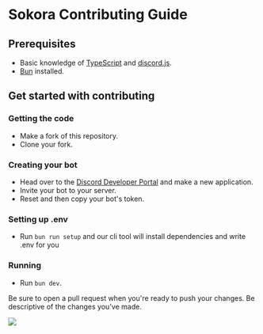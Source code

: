 # Sokora Contributing Guide

## Prerequisites
- Basic knowledge of [TypeScript](https://typescriptlang.org/) and [discord.js](https://discord.js.org/).
- [Bun](https://bun.sh) installed.

## Get started with contributing
### Getting the code
- Make a fork of this repository.
- Clone your fork.

### Creating your bot
- Head over to the [Discord Developer Portal](https://discord.com/developers/applications) and make a new application.
- Invite your bot to your server.
- Reset and then copy your bot's token.

### Setting up .env
- Run `bun run setup` and our cli tool will install dependencies and write .env for you

### Running
- Run `bun dev`.

Be sure to open a pull request when you're ready to push your changes. Be descriptive of the changes you've made.

![](https://user-images.githubusercontent.com/51555391/176925763-cdfd57ba-ae1e-4bf3-85e9-b3ebd30b1d59.png)
